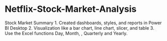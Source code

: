 # Netflix-Stock-Market-Analysis
Stock Market Summary 1. Created dashboards, styles, and reports in Power BI Desktop 2. Visualization like a bar chart, line chart, slicer, and table 3. Use the Excel functions Day, Month, , Quarterly and Yearly.
